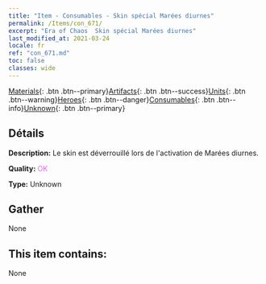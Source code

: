 ```yaml
---
title: "Item - Consumables - Skin spécial Marées diurnes"
permalink: /Items/con_671/
excerpt: "Era of Chaos  Skin spécial Marées diurnes"
last_modified_at: 2021-03-24
locale: fr
ref: "con_671.md"
toc: false
classes: wide
---
```

 [Materials](/fr/Items/){: .btn .btn--primary}[Artifacts](/fr/Items/Artifacts/){: .btn .btn--success}[Units](/fr/Items/Units/){: .btn .btn--warning}[Heroes](/fr/Items/Heroes/){: .btn .btn--danger}[Consumables](/fr/Items/Consumables/){: .btn .btn--info}[Unknown](/fr/Items/Unknown/){: .btn .btn--primary}

## Détails
 **Description:** Le skin est déverrouillé lors de l'activation de Marées diurnes.

 **Quality:** <span style="color: #DA70D6">OK</span>

 **Type:** Unknown

## Gather

  None

## This item contains:

  None

